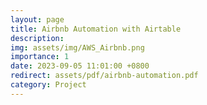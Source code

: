 ```yaml
---
layout: page
title: Airbnb Automation with Airtable
description:  
img: assets/img/AWS_Airbnb.png
importance: 1
date: 2023-09-05 11:01:00 +0800
redirect: assets/pdf/airbnb-automation.pdf
category: Project
---
```

